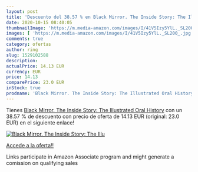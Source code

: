 ```yaml
---
layout: post
title: 'Descuento del 38.57 % en Black Mirror. The Inside Story: The Illu'
date: 2020-10-15 08:40:05
thumbnailImage: 'https://m.media-amazon.com/images/I/41V5Izy5YlL._SL200_.jpg'
images: [ 'https://m.media-amazon.com/images/I/41V5Izy5YlL._SL200_.jpg' ]
comments: true
category: ofertas
author: ring
slug: 1529102588
description:
actualPrice: 14.13 EUR
currency: EUR
price: 14.13
comparePrice: 23.0 EUR
inStock: true
prodname: 'Black Mirror. The Inside Story: The Illustrated Oral History'
---
```


Tienes [Black Mirror. The Inside Story: The Illustrated Oral History](https://www.amazon.es/dp/1529102588/?tag=tolees-21) con un 38.57 % de descuento con precio de oferta de 14.13 EUR (original: 23.0 EUR) en el siguiente enlace!

[![Black Mirror. The Inside Story: The Illu](https://m.media-amazon.com/images/I/41V5Izy5YlL._SL200_.jpg)](https://www.amazon.es/dp/1529102588/?tag=tolees-21)

[Accede a la oferta!!](https://www.amazon.es/dp/1529102588/?tag=tolees-21)

Links participate in Amazon Associate program and might generate a comission on qualifying sales


